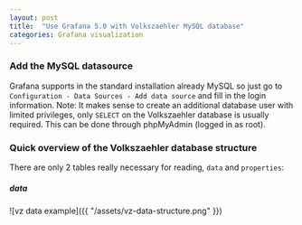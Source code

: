 ```yaml
---
layout: post
title:  "Use Grafana 5.0 with Volkszaehler MySQL database"
categories: Grafana visualization
---
```

### Add the MySQL datasource
Grafana supports in the standard installation already MySQL so just go to `Configuration - Data Sources - Add data source` and fill in the login information.
Note: It makes sense to create an additional database user with limited privileges, only `SELECT` on the Volkszaehler database is usually required. This can be done through phpMyAdmin (logged in as root).

### Quick overview of the Volkszaehler database structure
There are only 2 tables really necessary for reading, `data` and `properties`:
##### data
![vz data example]({{ "/assets/vz-data-structure.png" }})
